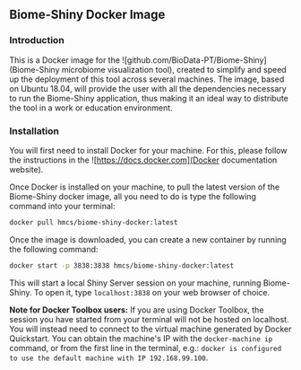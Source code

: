 ## Biome-Shiny Docker Image

### Introduction

This is a Docker image for the ![github.com/BioData-PT/Biome-Shiny](Biome-Shiny microbiome visualization tool), created to simplify and speed up the deployment of this tool across several machines.
The image, based on Ubuntu 18.04, will provide the user with all the dependencies necessary to run the Biome-Shiny application, thus making it an ideal way to distribute the tool in a work or education environment.

### Installation

You will first need to install Docker for your machine. For this, please follow the instructions in the ![https://docs.docker.com](Docker documentation website).

Once Docker is installed on your machine, to pull the latest version of the Biome-Shiny docker image, all you need to do is type the following command into your terminal:

```sh
docker pull hmcs/biome-shiny-docker:latest
```
Once the image is downloaded, you can create a new container by running the following command:

```sh
docker start -p 3838:3838 hmcs/biome-shiny-docker:latest
```
This will start a local Shiny Server session on your machine, running Biome-Shiny. To open it, type `localhost:3838` on your web browser of choice.

**Note for Docker Toolbox users:** If you are using Docker Toolbox, the session you have started from your terminal will not be hosted on localhost. You will instead need to connect to the virtual machine generated by Docker Quickstart. You can obtain the machine's IP with the `docker-machine ip` command, or from the first line in the terminal, e.g.: `docker is configured to use the default machine with IP 192.168.99.100`.
